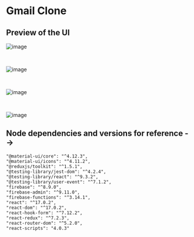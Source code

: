 

# Gmail Clone
## Preview of the UI


![image](https://drive.google.com/uc?export=view&id=11ZhY0Q3QAvwS6iu9hdWuGF97yQ4NjLky)

&nbsp;&nbsp;&nbsp;&nbsp;&nbsp;&nbsp;

![image](https://drive.google.com/uc?export=view&id=1VI7Ky3zeLm4kVwju0yCAM9onO8YoMyta)

&nbsp;&nbsp;&nbsp;&nbsp;&nbsp;&nbsp;

![image](https://drive.google.com/uc?export=view&id=1O5qW8eyjpqV_QDS8b4iYpeQGeRi0LYwL)

&nbsp;&nbsp;&nbsp;&nbsp;&nbsp;&nbsp;

![image](https://drive.google.com/uc?export=view&id=1XpTZidMHx-vRZHJ4u_x24nts82TMWPNW)

## Node dependencies and versions for reference -->

    "@material-ui/core": "^4.12.3",
    "@material-ui/icons": "^4.11.2",
    "@reduxjs/toolkit": "^1.5.1",
    "@testing-library/jest-dom": "^4.2.4",
    "@testing-library/react": "^9.3.2",
    "@testing-library/user-event": "^7.1.2",
    "firebase": "^8.9.0",
    "firebase-admin": "^9.11.0",
    "firebase-functions": "^3.14.1",
    "react": "^17.0.2",
    "react-dom": "^17.0.2",
    "react-hook-form": "^7.12.2",
    "react-redux": "^7.2.3",
    "react-router-dom": "^5.2.0",
    "react-scripts": "4.0.3"


